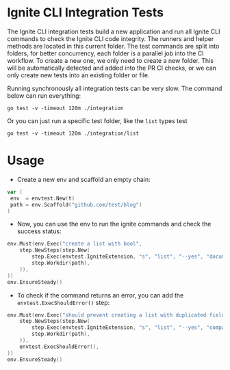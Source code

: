# Ignite CLI Integration Tests

The Ignite CLI integration tests build a new application and run all Ignite CLI commands to check the Ignite CLI code integrity. The runners and helper methods are located in this current folder. The test commands are split into folders, for better concurrency, each folder is a parallel job into the CI workflow. To create a new one, we only need to create a new folder. This will be automatically detected and added into the PR CI checks, or we can only create new tests into an existing folder or file.

Running synchronously all integration tests can be very slow. The command below can run everything:

```shell
go test -v -timeout 120m ./integration
```

Or you can just run a specific test folder, like the `list` types test

```shell
go test -v -timeout 120m ./integration/list
```

# Usage

- Create a new env and scaffold an empty chain:

```go
var (
 env  = envtest.New(t)
 path = env.Scaffold("github.com/test/blog")
)
```

- Now, you can use the env to run the ignite commands and check the success status:

```go
env.Must(env.Exec("create a list with bool",
    step.NewSteps(step.New(
        step.Exec(envtest.IgniteExtension, "s", "list", "--yes", "document", "signed:bool"),
        step.Workdir(path),
    )),
))
env.EnsureSteady()
```

- To check if the command returns an error, you can add the `envtest.ExecShouldError()` step:

```go
env.Must(env.Exec("should prevent creating a list with duplicated fields",
    step.NewSteps(step.New(
        step.Exec(envtest.IgniteExtension, "s", "list", "--yes", "company", "name", "name"),
        step.Workdir(path),
    )),
    envtest.ExecShouldError(),
))
env.EnsureSteady()
```
